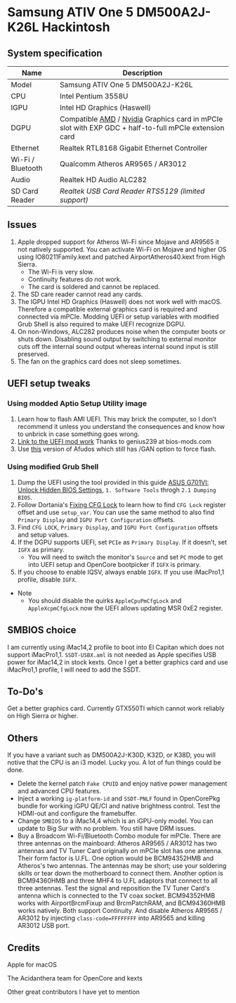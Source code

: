 # Samsung ATIV One 5 DM500A2J-K26L Hackintosh

## System specification
| Name | Description |
| - | - |
| Model | Samsung ATIV One 5 DM500A2J-K26L |
| CPU | Intel Pentium 3558U |
| IGPU | Intel HD Graphics (Haswell) |
| DGPU | Compatible [AMD](https://dortania.github.io/GPU-Buyers-Guide/modern-gpus/amd-gpu.html) / [Nvidia](https://dortania.github.io/GPU-Buyers-Guide/modern-gpus/nvidia-gpu.html) Graphics card in mPCIe slot with EXP GDC + half-to-full mPCIe extension card |
| Ethernet | Realtek RTL8168 Gigabit Ethernet Controller |
| Wi-Fi / Bluetooth | Qualcomm Atheros AR9565 / AR3012 |
| Audio | Realtek HD Audio ALC282 |
| SD Card Reader | *Realtek USB Card Reader RTS5129 (limited support)* |
 
## Issues
1. Apple dropped support for Atheros Wi-Fi since Mojave and AR9565 it not natively supported. You can activate Wi-Fi on Mojave and higher OS using IO80211Family.kext and patched AirportAtheros40.kext from High Sierra.
    - The Wi-Fi is very slow.
    - Continuity features do not work.
    - The card is soldered and cannot be replaced.
2. The SD care reader cannot read any cards.
3. The IGPU Intel HD Graphics (Haswell) does not work well with macOS. Therefore a compatible external graphics card is required and connected via mPCIe. Modding UEFI or setup variables with modified Grub Shell is also required to make UEFI recognize DGPU.
4. On non-Windows, ALC282 produces noise when the computer boots or shuts down. Disabling sound output by switching to external monitor cuts off the internal sound output whereas internal sound input is still preserved.
5. The fan on the graphics card does not sleep sometimes.
 
## UEFI setup tweaks
### Using modded Aptio Setup Utility image
1. Learn how to flash AMI UEFI. This may brick the computer, so I don’t recommend it unless you understand the consequences and know how to unbrick in case something goes wrong.
2. [Link to the UEFI mod work](https://www.bios-mods.com/forum/Thread-Request-Unlock-Advanced-and-Chipset-tabs-on-Samsung-All-In-One-DM500A2J) Thanks to genius239 at bios-mods.com
3. Use [this](https://www.supermicro.com/en/products/motherboard/X10SLQ-L) version of Afudos which still has /GAN option to force flash.

### Using modified Grub Shell
1. Dump the UEFI using the tool provided in this guide [ASUS G701VI: Unlock Hidden BIOS Settings](https://octoperf.com/blog/2018/11/20/asus-g701vi-bios-unlock/), `1. Software Tools` throgh `2.1 Dumping BIOS`.
2. Follow Dortania's [Fixing CFG Lock](https://dortania.github.io/OpenCore-Post-Install/misc/msr-lock.html) to learn how to find `CFG Lock` register offset and use `setup_var`. You can use the same method to also find `Primary Display` and `IGPU Port Configuration` offsets.
4. Find `CFG LOCK`, `Primary Display`, and `IGPU Port Configuration` offsets and setup values.
4. If the DGPU supports UEFI, set `PCIe` as `Primary Display`. If it doesn’t, set `IGFX` as primary.
    - You will need to switch the monitor's `Source` and set `PC` mode to get into UEFI setup and OpenCore bootpicker if `IGFX` is primary.
5. If you choose to enable IQSV, always enable `IGFX`. If you use iMacPro1,1 profile, disable `IGFX`.
- Note
    - You should disable the quirks `AppleCpuPmCfgLock` and `AppleXcpmCfgLock` now the UEFI allows updating MSR 0xE2 register.
    
## SMBIOS choice
I am currently using iMac14,2 profile to boot into El Capitan which does not support iMacPro1,1. `SSDT-USBX.aml` is not needed as Apple specifies USB power for iMac14,2 in stock kexts. Once I get a better graphics card and use iMacPro1,1 profile, I will need to add the SSDT.

## To-Do's
Get a better graphics card. Currently GTX550TI which cannot work reliably on High Sierra or higher.

## Others
If you have a variant such as DM500A2J-K30D, K32D, or K38D, you will notive that the CPU is an i3 model. Lucky you. A lot of fun things could be done.
- Delete the kernel patch `Fake CPUID` and enjoy native power management and advanced CPU features.
- Inject a working `ig-platform-id` and `SSDT-PNLF` found in OpenCorePkg bundle for working iGPU QE/CI and native brightness control. Test the HDMI-out and configure the framebuffer.
- Change `SMBIOS` to a iMac14,4 which is an iGPU-only model. You can update to Big Sur with no problem. You still have DRM issues.
- Buy a Broadcom Wi-Fi/Bluetooth Combo module for mPCIe. There are three antennas on the mainboard: Atheros AR9565 / AR3012 has two antennas and TV Tuner Card originally on mPCIe slot has one antenna. Their form factor is U.FL. One option would be BCM94352HMB and Atheros's two antennas. The antennas may be short; use your soldering skills or tear down the motherboard to connect them. Another option is BCM94360HMB and three MHF4 to U.FL adaptors that connect to all three antennas. Test the signal and reposition the TV Tuner Card's antenna which is connected to the TV coax socket. BCM94352HMB works with AirportBrcmFixup and BrcmPatchRAM, and BCM94360HMB works natively. Both support Continuity. And disable Atheros AR9565 / AR3012 by injecting `class-code=FFFFFFFF` into AR9565 and killing AR3012 USB port.

## Credits
Apple for macOS

The Acidanthera team for OpenCore and kexts

Other great contributors I have yet to mention
